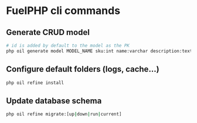 # FuelPHP cli commands

## Generate CRUD model

```bash
# id is added by default to the model as the PK
php oil generate model MODEL_NAME sku:int name:varchar description:text --crud
```

## Configure default folders (logs, cache...)

```bash
php oil refine install
```

## Update database schema

```bash
php oil refine migrate:[up|down|run|current]
```
